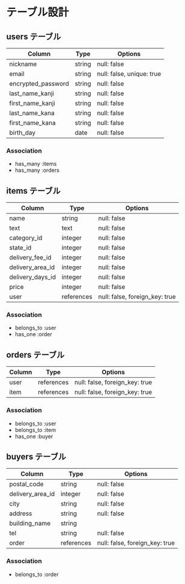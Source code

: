 # テーブル設計

## users テーブル

| Column              | Type    | Options                   |               
| ------------------- | ------- | ------------------------- |
| nickname            | string  | null: false               |
| email               | string  | null: false, unique: true |
| encrypted_password  | string  | null: false               |
| last_name_kanji     | string  | null: false               |
| first_name_kanji    | string  | null: false               |
| last_name_kana      | string  | null: false               |
| first_name_kana     | string  | null: false               |
| birth_day           | date    | null: false               |

### Association

- has_many :items
- has_many :orders


## items テーブル

| Column            | Type       | Options                        |
| ----------------- | ---------- | ------------------------------ |
| name              | string     | null: false                    |
| text              | text       | null: false                    |
| category_id       | integer    | null: false                    |
| state_id          | integer    | null: false                    |
| delivery_fee_id   | integer    | null: false                    |
| delivery_area_id  | integer    | null: false                    |
| delivery_days_id  | integer    | null: false                    |
| price             | integer    | null: false                    |
| user              | references | null: false, foreign_key: true |

### Association

- belongs_to :user
- has_one    :order

## orders テーブル

| Column    | Type       | Options                        |
| --------- | ---------- | ------------------------------ |
| user      | references | null: false, foreign_key: true |
| item      | references | null: false, foreign_key: true |

### Association

- belongs_to :user
- belongs_to :item
- has_one    :buyer

## buyers テーブル

| Column            | Type       | Options                        |
| ----------------- | ---------- | ------------------------------ |
| postal_code       | string     | null: false                    |
| delivery_area_id  | integer    | null: false                    |
| city              | string     | null: false                    |
| address           | string     | null: false                    |
| building_name     | string     |                                |
| tel               | string     | null: false                    |
| order             | references | null: false, foreign_key: true |

### Association

- belongs_to :order
